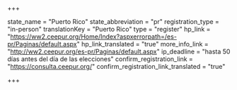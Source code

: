 +++

state_name = "Puerto Rico"
state_abbreviation = "pr"
registration_type = "in-person"
translationKey = "Puerto Rico"
type = "register"
hp_link = "https://ww2.ceepur.org/Home/Index?aspxerrorpath=/es-pr/Paginas/default.aspx"
hp_link_translated = "true"
more_info_link = "http://ww2.ceepur.org/es-pr/Paginas/default.aspx"
ip_deadline = "hasta 50 días antes del día de las elecciones"
confirm_registration_link = "https://consulta.ceepur.org/"
confirm_registration_link_translated = "true"

+++
